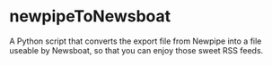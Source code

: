 # newpipeToNewsboat
A Python script that converts the export file from Newpipe into a file useable by Newsboat, so that you can enjoy those sweet RSS feeds.
